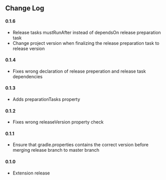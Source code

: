 ## Change Log

#### 0.1.6
* Release tasks mustRunAfter instead of dependsOn release preparation task
* Change project version when finalizing the release preparation task to release version

#### 0.1.4
* Fixes wrong declaration of release preperation and release task dependencies

#### 0.1.3
* Adds preparationTasks property

#### 0.1.2
* Fixes wrong releaseVersion property check

#### 0.1.1
* Ensure that gradle.properties contains the correct version before merging release branch to master branch

#### 0.1.0 
* Extension release
